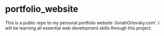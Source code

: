 # portfolio_website
This is a public repo to my personal portfolio website 'JonahOrlovsky.com'. I will be learning all essential web development skills through this project.
